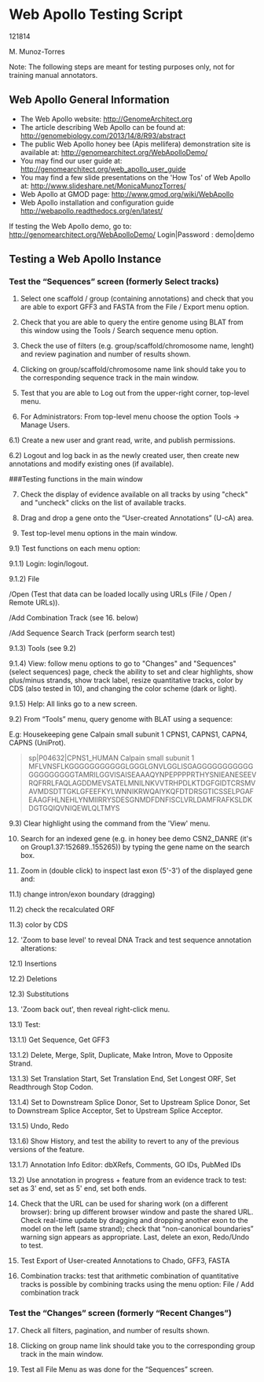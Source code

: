 # Web Apollo Testing Script

121814

M. Munoz-Torres

Note: The following steps are meant for testing purposes only, not for training manual annotators.

## Web Apollo General Information
- The Web Apollo website:
http://GenomeArchitect.org
- The article describing Web Apollo can be found at:  
http://genomebiology.com/2013/14/8/R93/abstract
- The public Web Apollo honey bee (Apis mellifera) demonstration site is available at: 
http://genomearchitect.org/WebApolloDemo/
- You may find our user guide at:
http://genomearchitect.org/web_apollo_user_guide
- You may find a few slide presentations on the 'How Tos' of Web Apollo at:
http://www.slideshare.net/MonicaMunozTorres/
- Web Apollo at GMOD page: 
http://www.gmod.org/wiki/WebApollo 
- Web Apollo installation and configuration guide
http://webapollo.readthedocs.org/en/latest/

If testing the Web Apollo demo, go to: http://genomearchitect.org/WebApolloDemo/ 
Login|Password : demo|demo


## Testing a Web Apollo Instance

### Test the “Sequences” screen (formerly Select tracks)

1) Select one scaffold / group (containing annotations) and check that you are able to export GFF3 and FASTA from the File / Export menu option.

2) Check that you are able to query the entire genome using BLAT from this window using the Tools / Search sequence menu option.

3) Check the use of filters (e.g. group/scaffold/chromosome name, lenght) and review pagination and number of results shown.

4) Clicking on group/scaffold/chromosome name link should take you to the corresponding sequence track in the main window.

5) Test that you are able to Log out from the upper-right corner, top-level menu.

6) For Administrators: From top-level menu choose the option Tools -> Manage Users. 

6.1) Create a new user and grant read, write, and publish permissions.

6.2) Logout and log back in as the newly created user, then create new annotations and modify existing ones (if available).

###Testing functions in the main window

7) Check the display of evidence available on all  tracks by using "check" and "uncheck" clicks on the list of available tracks.

8) Drag and drop a gene onto the “User-created Annotations” (U-cA) area.

9) Test top-level menu options in the main window.

9.1) Test functions on each menu option:

9.1.1) Login: login/logout. 

9.1.2) File 

   /Open (Test that data can be loaded locally using URLs (File / Open / Remote URLs)).

   /Add Combination Track (see 16. below)

   /Add Sequence Search Track (perform search test)

9.1.3) Tools (see 9.2)

9.1.4) View: follow menu options to go to "Changes" and "Sequences" (select sequences) page, check the ability to set and clear highlights, show plus/minus strands, show track label, resize quantitative tracks, color by CDS (also tested in 10), and changing the color scheme (dark or light).

9.1.5) Help: All links go to a new screen.

9.2) From “Tools” menu, query genome with BLAT using a sequence: 

E.g: Housekeeping gene Calpain small subunit 1 CPNS1, CAPNS1, CAPN4, CAPNS (UniProt).

>sp|P04632|CPNS1_HUMAN Calpain small subunit 1 MFLVNSFLKGGGGGGGGGGGLGGGLGNVLGGLISGAGGGGGGGGGGGGGGGGGGGGTAMRILGGVISAISEAAAQYNPEPPPPRTHYSNIEANESEEVRQFRRLFAQLAGDDMEVSATELMNILNKVVTRHPDLKTDGFGIDTCRSMVAVMDSDTTGKLGFEEFKYLWNNIKRWQAIYKQFDTDRSGTICSSELPGAFEAAGFHLNEHLYNMIIRRYSDESGNMDFDNFISCLVRLDAMFRAFKSLDKDGTGQIQVNIQEWLQLTMYS

9.3) Clear highlight using the command from the 'View' menu.

10) Search for an indexed gene (e.g. in honey bee demo CSN2_DANRE (it's on Group1.37:152689..155265)) by typing the gene name on the search box. 

11) Zoom in (double click) to inspect last exon (5'-3') of the displayed gene and:

11.1) change intron/exon boundary (dragging)

11.2) check the recalculated ORF

11.3) color by CDS

12) 'Zoom to base level' to reveal DNA Track and test sequence annotation alterations: 

12.1) Insertions 

12.2) Deletions 

12.3) Substitutions

13) 'Zoom back out', then reveal right-click menu. 

13.1) Test: 

13.1.1) Get Sequence, Get GFF3

13.1.2) Delete, Merge, Split, Duplicate, Make Intron, Move to Opposite Strand.

13.1.3) Set Translation Start, Set Translation End, Set Longest ORF, Set Readthrough Stop Codon.

13.1.4) Set to Downstream Splice Donor, Set to Upstream Splice Donor, Set to Downstream Splice Acceptor, Set to Upstream Splice Acceptor.

13.1.5) Undo, Redo

13.1.6) Show History, and test the ability to revert to any of the previous versions of the feature.

13.1.7) Annotation Info Editor: dbXRefs, Comments, GO IDs, PubMed IDs

13.2) Use annotation in progress + feature from an evidence track to test: set as 3' end, set as 5' end, set both ends.

14) Check that the URL can be used for sharing work (on a different browser): bring up different browser window and paste the shared URL. Check real-time update by dragging and dropping another exon to the model on the left (same strand); check that “non-canonical boundaries” warning sign appears as appropriate. Last, delete an exon, Redo/Undo to test. 

15) Test Export of User-created Annotations to Chado, GFF3, FASTA

16) Combination tracks: test that arithmetic combination of quantitative tracks is possible by combining tracks using the menu option: File / Add combination track


### Test the “Changes” screen (formerly “Recent Changes”)

17) Check all filters, pagination, and number of results shown.

18) Clicking on group name link should take you to the corresponding group track in the main window.

19) Test all File Menu as was done for the “Sequences” screen.

<!--
### Test Bulk-Update

13) Click on "Changes"  Verify that we can select all / none / displayed and paginate

14) Verify that, if "Status" is enabled, we can update the status for multiple selected.

15) Verify that we can delete multiple selected types.   If a gene is deleted, the sub-features should also be deleted.   Should a gene exist without sub-features?

16) Select features across multiple tracks and confirm above bulk updates.
-->
